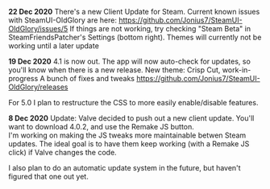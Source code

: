 **22 Dec 2020** 
There's a new Client Update for Steam. Current known issues with SteamUI-OldGlory are here: 
https://github.com/Jonius7/SteamUI-OldGlory/issues/5 
If things are not working, try checking "Steam Beta" in SteamFriendsPatcher's Settings (bottom right). Themes will currently not be working until a later update  

**19 Dec 2020** 4.1 is now out. The app will now auto-check for updates, so you'll know when there is a new release. 
New theme: Crisp Cut, work-in-progress 
A bunch of fixes and tweaks 
https://github.com/Jonius7/SteamUI-OldGlory/releases 

For 5.0 I plan to restructure the CSS to more easily enable/disable features. 

**8 Dec 2020** 
Update: Valve decided to push out a new client update. 
You'll want to download 4.0.2, and use the Remake JS button.  
I'm working on making the JS tweaks more maintainable betwen Steam updates. The ideal goal is to have them keep working (with a Remake JS click) if Valve changes the code. 

I also plan to do an automatic update system in the future, but haven't figured that one out yet.